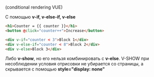(conditional rendering VUE)

С помощью **v-if, v-else-if, v-else**

```html
<h1>Counter = {{ counter }}</h1>
<button @click="counter++">Increase</button>

<div v-if="counter < 3">Block 1</div>
<div v-else-if="counter < 8">Block 2</div>
<div v-else>Block 3</div>
```

Либо **v-show**, но его нельзя комбинировать с **v-else**.
V-SHOW при несоблюдении условия отрисовки не убирается со страницы, а скрывается с помощью **style="display: none"**
